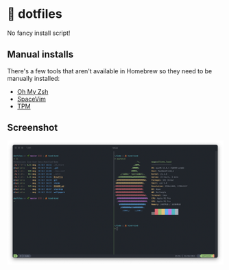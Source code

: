 # 🤖 dotfiles

No fancy install script!

## Manual installs

There's a few tools that aren't available in Homebrew so they need to be manually installed:

- [Oh My Zsh](https://github.com/ohmyzsh/ohmyzsh)
- [SpaceVim](https://github.com/SpaceVim/SpaceVim)
- [TPM](https://github.com/tmux-plugins/tpm)

## Screenshot

![Terminal screenshot](img/terminal.png)
